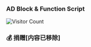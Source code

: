 ### AD Block & Function Script

![Visitor Count](https://profile-counter.glitch.me/ddgksf2013/count.svg)

### 💰 捐赠[内容已移除]
